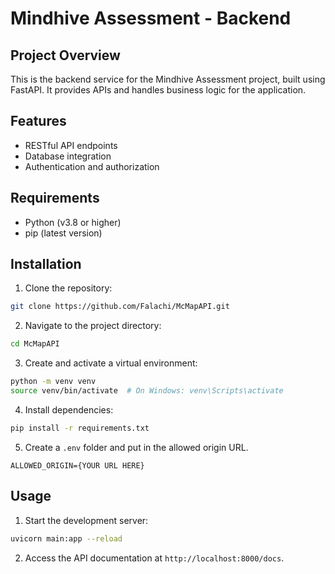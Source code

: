 # Mindhive Assessment - Backend

## Project Overview

This is the backend service for the Mindhive Assessment project, built using FastAPI. It provides APIs and handles business logic for the application.

## Features

- RESTful API endpoints
- Database integration
- Authentication and authorization

## Requirements

- Python (v3.8 or higher)
- pip (latest version)

## Installation

1. Clone the repository:

```bash
git clone https://github.com/Falachi/McMapAPI.git
```

2. Navigate to the project directory:

```bash
cd McMapAPI
```

3. Create and activate a virtual environment:

```bash
python -m venv venv
source venv/bin/activate  # On Windows: venv\Scripts\activate
```

4. Install dependencies:

```bash
pip install -r requirements.txt
```

5. Create a `.env` folder and put in the allowed origin URL.
```
ALLOWED_ORIGIN={YOUR URL HERE}
```
## Usage

1. Start the development server:

```bash
uvicorn main:app --reload
```

2. Access the API documentation at `http://localhost:8000/docs`.
